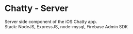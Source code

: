 # Chatty - Server

Server side component of the iOS Chatty app. <br/>
Stack: NodeJS, ExpressJS, node-mysql, Firebase Admin SDK
